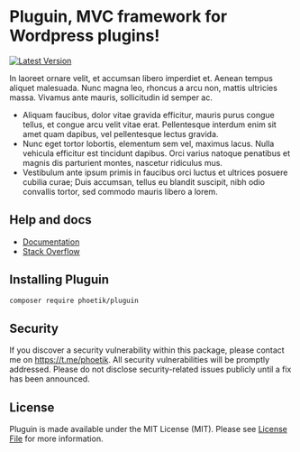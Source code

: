 
# Pluguin, MVC framework for Wordpress plugins!

[![Latest Version](https://img.shields.io/github/release/phoetik/pluguin.svg?style=flat-square)](https://github.com/phoetik/pluguin/releases)

In laoreet ornare velit, et accumsan libero imperdiet et. Aenean tempus aliquet malesuada. Nunc magna leo, rhoncus a arcu non, mattis ultricies massa. Vivamus ante mauris, sollicitudin id semper ac.

- Aliquam faucibus, dolor vitae gravida efficitur, mauris purus congue tellus, et congue arcu velit vitae erat. Pellentesque interdum enim sit amet quam dapibus, vel pellentesque lectus gravida.
- Nunc eget tortor lobortis, elementum sem vel, maximus lacus. Nulla vehicula efficitur est tincidunt dapibus. Orci varius natoque penatibus et magnis dis parturient montes, nascetur ridiculus mus.
- Vestibulum ante ipsum primis in faucibus orci luctus et ultrices posuere cubilia curae; Duis accumsan, tellus eu blandit suscipit, nibh odio convallis tortor, sed commodo mauris libero a lorem.

## Help and docs

- [Documentation](https://github.com)
- [Stack Overflow](https://stackoverflow.com/)


## Installing Pluguin

```bash
composer require phoetik/pluguin
```

## Security

If you discover a security vulnerability within this package, please contact me on https://t.me/phoetik. All security vulnerabilities will be promptly addressed. Please do not disclose security-related issues publicly until a fix has been announced.

## License

Pluguin is made available under the MIT License (MIT). Please see [License File](LICENSE) for more information.

